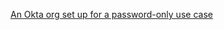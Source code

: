 [An Okta org set up for a password-only use case](/docs/journeys/set-up-org/#set-up-your-okta-org-for-a-password-factor-only-use-case)
